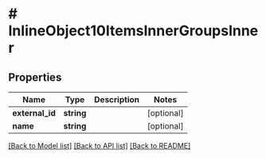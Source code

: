 # # InlineObject10ItemsInnerGroupsInner

## Properties

Name | Type | Description | Notes
------------ | ------------- | ------------- | -------------
**external_id** | **string** |  | [optional]
**name** | **string** |  | [optional]

[[Back to Model list]](../../README.md#models) [[Back to API list]](../../README.md#endpoints) [[Back to README]](../../README.md)
